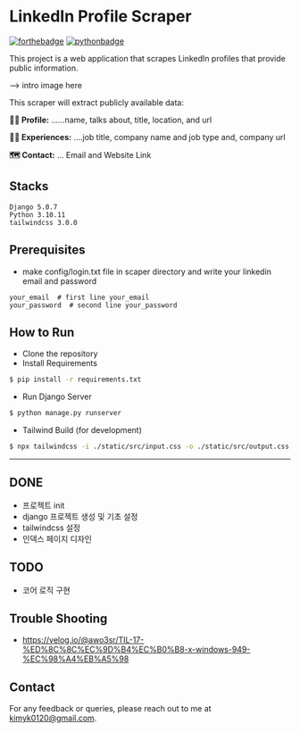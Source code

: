 # LinkedIn Profile Scraper 

[![forthebadge](https://forthebadge.com/images/badges/built-with-love.svg)](https://forthebadge.com)
[![pythonbadge](https://forthebadge.com/images/badges/made-with-python.svg)](https://forthebadge.com)

This project is a web application that scrapes LinkedIn profiles that provide public information. 


--> intro image here



This scraper will extract publicly available data: 

**🧑‍🎨 Profile:** ......name, talks about, title, location, and url

**👨‍💼 Experiences:** ....job title, company name and job type and, company url

**🗺️ Contact:** ... Email and Website Link

## Stacks
```angular2html
Django 5.0.7
Python 3.10.11
tailwindcss 3.0.0
```

## Prerequisites
- make config/login.txt file in scaper directory and write your linkedin email and password
```angular2html
your_email  # first line your_email
your_password  # second line your_password
```
  
## How to Run 

- Clone the repository
- Install Requirements
```bash
$ pip install -r requirements.txt
```
-  Run Django Server
```bash
$ python manage.py runserver
```

- Tailwind Build (for development)
```bash
$ npx tailwindcss -i ./static/src/input.css -o ./static/src/output.css --watch
```

---

## DONE
- 프로젝트 init 
- django 프로젝트 생성 및 기초 설정
- tailwindcss 설정
- 인덱스 페이지 디자인


## TODO
- 코어 로직 구현


## Trouble Shooting
- https://velog.io/@awo3sr/TIL-17-%ED%8C%8C%EC%9D%B4%EC%B0%B8-x-windows-949-%EC%98%A4%EB%A5%98

## Contact

For any feedback or queries, please reach out to me at [kimyk0120@gmail.com](kimyk0120@gmail.com).

